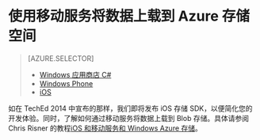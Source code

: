 <properties pageTitle="使用移动服务将数据上载到 blob 存储 (iOS) |移动服务" metaKeywords="" description="了解如何使用移动服务将数据上载到 Azure Blob 存储。" metaCanonical="" disqusComments="0" umbracoNaviHide="1" documentationCenter="Mobile" title="Upload data to Azure Storage by using Mobile Services" authors="yuaxu" writer="yuaxu" manager="dwrede" services="mobile-services,storage"/>

<tags 
wacn.date="04/11/2015"
ms.service="mobile-services" ms.workload="mobile" ms.tgt_pltfrm="mobile-ios" ms.topic="article" ms.date="09/23/2014" ms.author="yuaxu"/>

# 使用移动服务将数据上载到 Azure 存储空间
> [AZURE.SELECTOR]
> - [Windows 应用商店 C#](/zh-cn/documentation/articles/mobile-services-windows-store-dotnet-upload-data-blob-storage)
> - [Windows Phone](/zh-cn/documentation/articles/mobile-services-windows-phone-upload-data-blob-storage)
> - [iOS](/zh-cn/documentation/articles/mobile-services-ios-upload-data-blob-storage)


如在 TechEd 2014 中宣布的那样，我们即将发布 iOS 存储 SDK，以便简化您的开发体验。同时，了解如何通过移动服务将数据上载到 Blob 存储。具体请参阅 Chris Risner 的教程[iOS 和移动服务和 Windows Azure 存储]。

[iOS 和移动服务和 Windows Azure 存储]: http://chrisrisner.com/iOS-and-Mobile-Services-and-Windows-Azure-Storage
